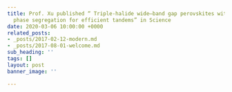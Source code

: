 ```yaml
---
title: Prof. Xu published “ Triple-halide wide–band gap perovskites with suppressed
  phase segregation for efficient tandems” in Science
date: 2020-03-06 10:00:00 +0000
related_posts:
- _posts/2017-02-12-modern.md
- _posts/2017-08-01-welcome.md
sub_heading: ''
tags: []
layout: post
banner_image: ''

---
```

